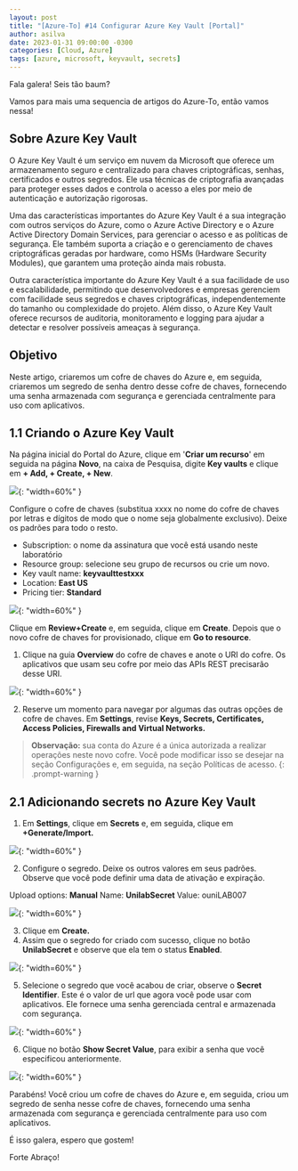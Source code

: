 ```yaml
---
layout: post
title: "[Azure-To] #14 Configurar Azure Key Vault [Portal]"
author: asilva
date: 2023-01-31 09:00:00 -0300
categories: [Cloud, Azure]
tags: [azure, microsoft, keyvault, secrets]
---
```


Fala galera! Seis tão baum?

Vamos para mais uma sequencia de artigos do Azure-To, então vamos nessa!

## **Sobre Azure Key Vault**

O Azure Key Vault é um serviço em nuvem da Microsoft que oferece um armazenamento seguro e centralizado para chaves criptográficas, senhas, certificados e outros segredos. Ele usa técnicas de criptografia avançadas para proteger esses dados e controla o acesso a eles por meio de autenticação e autorização rigorosas.

Uma das características importantes do Azure Key Vault é a sua integração com outros serviços do Azure, como o Azure Active Directory e o Azure Active Directory Domain Services, para gerenciar o acesso e as políticas de segurança. Ele também suporta a criação e o gerenciamento de chaves criptográficas geradas por hardware, como HSMs (Hardware Security Modules), que garantem uma proteção ainda mais robusta.

Outra característica importante do Azure Key Vault é a sua facilidade de uso e escalabilidade, permitindo que desenvolvedores e empresas gerenciem com facilidade seus segredos e chaves criptográficas, independentemente do tamanho ou complexidade do projeto. Além disso, o Azure Key Vault oferece recursos de auditoria, monitoramento e logging para ajudar a detectar e resolver possíveis ameaças à segurança.

## **Objetivo**

Neste artigo, criaremos um cofre de chaves do Azure e, em seguida, criaremos um segredo de senha dentro desse cofre de chaves, fornecendo uma senha armazenada com segurança e gerenciada centralmente para uso com aplicativos.

## **1.1 Criando o Azure Key Vault**

Na página inicial do Portal do Azure, clique em '**Criar um recurso**' em seguida na página **Novo**, na caixa de Pesquisa, digite **Key vaults** e clique em **+ Add, + Create, + New**.

![](/assets/img/56/keyvaul1.png){: "width=60%" }

Configure o cofre de chaves (substitua xxxx no nome do cofre de chaves por letras e dígitos de modo que o nome seja globalmente exclusivo). Deixe os padrões para todo o resto.

- Subscription: o nome da assinatura que você está usando neste laboratório
- Resource group: selecione seu grupo de recursos ou crie um novo.
- Key vault name: **keyvaulttestxxx**
- Location: **East US**
- Pricing tier: **Standard**

![](/assets/img/56/keyvault2.png){: "width=60%" }

Clique em **Review+Create** e, em seguida, clique em **Create**. Depois que o novo cofre de chaves for provisionado, clique em **Go to resource**.

1. Clique na guia **Overview** do cofre de chaves e anote o URI do cofre. Os aplicativos que usam seu cofre por meio das APIs REST precisarão desse URI.

![](/assets/img/56/keyvault3.png){: "width=60%" }

2. Reserve um momento para navegar por algumas das outras opções de cofre de chaves. Em **Settings**, revise **Keys, Secrets, Certificates, Access Policies, Firewalls and Virtual Networks.**

>**Observação:** sua conta do Azure é a única autorizada a realizar operações neste novo cofre. Você pode modificar isso se desejar na seção Configurações e, em seguida, na seção Políticas de acesso.
{: .prompt-warning }

## **2.1 Adicionando secrets no Azure Key Vault**

1. Em **Settings**, clique em **Secrets** e, em seguida, clique em **+Generate/Import.**

![](/assets/img/56/keyvault4.png){: "width=60%" }

2. Configure o segredo. Deixe os outros valores em seus padrões. Observe que você pode definir uma data de ativação e expiração.

Upload options: **Manual**
Name: **UnilabSecret**
Value: ouniLAB007

![](/assets/img/56/keyvault5.png){: "width=60%" }

3. Clique em **Create.**
4. Assim que o segredo for criado com sucesso, clique no botão **UnilabSecret** e observe que ela tem o status **Enabled**.

![](/assets/img/56/keyvault6.png){: "width=60%" }

5. Selecione o segredo que você acabou de criar, observe o **Secret Identifier**. Este é o valor de url que agora você pode usar com aplicativos. Ele fornece uma senha gerenciada central e armazenada com segurança.

![](/assets/img/56/keyvault7.png){: "width=60%" }

6. Clique no botão **Show Secret Value**, para exibir a senha que você especificou anteriormente.

![](/assets/img/56/keyvault8.png){: "width=60%" }

Parabéns! Você criou um cofre de chaves do Azure e, em seguida, criou um segredo de senha nesse cofre de chaves, fornecendo uma senha armazenada com segurança e gerenciada centralmente para uso com aplicativos.

É isso galera, espero que gostem!

Forte Abraço!